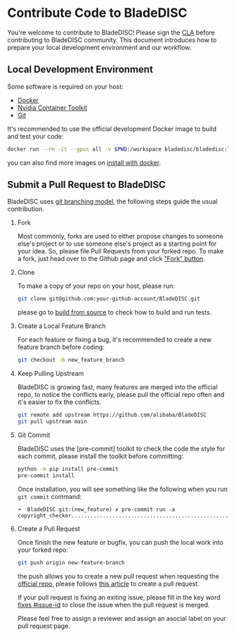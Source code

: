 # Contribute Code to BladeDISC

You're welcome to contribute to BladeDISC!
Please sign the [CLA](https://cla-assistant.io/alibaba/BladeDISC)
before contributing to BladeDISC community.  This document
introduces how to prepare your local development environment and our workflow.

## Local Development Environment

Some software is required on your host:

- [Docker](https://docs.docker.com/get-docker/)
- [Nvidia Container Toolkit](https://docs.nvidia.com/datacenter/cloud-native/container-toolkit/install-guide.html)
- [Git](https://git-scm.com/)

It's recommended to use the official development Docker image to
build and test your code:

``` bash
docker run --rm -it --gpus all -v $PWD:/workspace bladedisc/bladedisc:latest-devel-cuda11.0 bash
```

you can also find more images on [install with docker](./install_with_docker.md#download-a-bladedisc-docker-image).

## Submit a Pull Request to BladeDISC

BladeDISC uses [git branching model](https://nvie.com/posts/a-successful-git-branching-model/),
the following steps guide the usual contribution.

1. Fork

    Most commonly, forks are used to either propose changes to someone
    else's project or to use someone else's project as a starting point
    for your idea.  So, please file Pull Requests from your forked
    repo. To make a fork, just head over to the Github page and click
    ["Fork" button](https://help.github.com/articles/fork-a-repo/).

1. Clone

    To make a copy of your repo on your host, please run:

    ``` bash
    git clone git@github.com:your-github-account/BladeDISC.git
    ```

    please go to [build from source](./build_from_source.md) to check how
    to build and run tests.

1. Create a Local Feature Branch

    For each feature or fixing a bug, it's recommended to
    create a new feature branch before coding:

    ``` bash
    git checkout -b new_feature_branch
    ```

1. Keep Pulling Upstream

    BladeDISC is growing fast, many features are merged into the official
    repo, to notice the conflicts early, please pull the official repo
    often and it's easier to fix the conflicts.

    ``` bash
    git remote add upstream https://github.com/alibaba/BladeDISC
    git pull upstream main
    ```

1. Git Commit

    BladeDISC uses the [pre-commit] toolkit to check the code
    the style for each commit, please install the toolkit before committing:

    ``` bash
    python -m pip install pre-commit
    pre-commit install
    ```

    Once installation, you will see something like the following when
    you run `git commit` command:

    ``` text
    ➜  BladeDISC git:(new_feature) ✗ pre-commit run -a
    copyright_checker........................................................Passed
    ```

1. Create a Pull Request

    Once finish the new feature or bugfix, you can push the local
    work into your forked repo:

    ``` bash
    git push origin new-feature-branch
    ```

    the push allows you to create a new pull request when requesting
    the [official repo](https://github.com/alibaba/BladeDISC), please
    follows [this article](https://docs.github.com/en/pull-requests/collaborating-with-pull-requests/proposing-changes-to-your-work-with-pull-requests/creating-a-pull-request)
    to create a pull request.

    If your pull request is fixing an exiting issue, please fill in the key
    word [fixes #issue-id](https://help.github.com/articles/closing-issues-using-keywords/)
    to close the issue when the pull request is merged.

    Please feel free to assign a reviewer and assign an asocial label on
    your pull request page.
